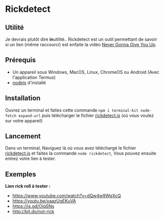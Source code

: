 # Rickdetect

## Utilité

Je devrais plutôt dire **in**utilité.. Rickdetect est un outil permettant de savoir si un lien (même raccourci) est enfaite la vidéo [Never Gonna Give You Up](https://www.youtube.com/watch?v=dQw4w9WgXcQ).


## Prérequis

  - Un appareil sous Windows, MacOS, Linux, ChromeOS ou Android (Avec l'application Termux)
  - [nodejs](https://nodejs.org) d'installé


## Installation

Ouvrez un terminal et faites cette commande `npm i terminal-kit node-fetch expand-url` puis télécharger le fichier [rickdetect.js](https://github.com/anticoupable/rickdetect/blob/main/rickdetect.js) (où vous voulez sur votre appareil)


## Lancement

Dans un terminal, Naviguez là où vous avez téléchargé le fichier [rickdetect.js](https://github.com/anticoupable/rickdetect/blob/main/rickdetect.js) et faites la commande `node rickdetect`, Vous pouvez ensuite entrez votre lien à tester.


## Exemples

**Lien rick roll à tester :**

  - https://www.youtube.com/watch?v=dQw4w9WgXcQ
  - https://youtu.be/xaazUgEKuVA
  - https://is.gd/OiqSNs
  - http://bit.do/not-rick
  

